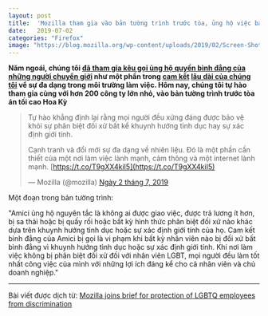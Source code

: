 ```yaml
---
layout: post
title:  'Mozilla tham gia vào bản tường trình trước tòa, ủng hộ việc bảo vệ các nhân viên LGBTQ khỏi sự phân biệt đối xử'
date:   2019-07-02
categories: "Firefox"
image: "https://blog.mozilla.org/wp-content/uploads/2019/02/Screen-Shot-2019-02-13-at-7.36.23-AM.png"
---
```


**Năm ngoái, chúng tôi [đã tham gia kêu gọi ủng hộ quyền bình đẳng của những người chuyển giới](https://blog.mozilla.org/blog/2018/11/07/mozilla-reaffirms-commitment-to-transgender-equality/) như một phần trong [cam kết](https://blog.mozilla.org/blog/2017/07/11/mozilla-paid-parental-leave-program/) [lâu dài của chúng tôi](https://blog.mozilla.org/careers/mozilla-introduces-gender-transitioning-guidelines-and-policy/) về sự đa dạng trong môi trường làm việc. Hôm nay, chúng tôi tự hào tham gia cùng với hơn 200 công ty lớn nhỏ, vào bản tường trình trước tòa án tối cao Hoa Kỳ**

> Tự hào khẳng định lại rằng mọi người đều xứng đáng được bảo vệ khỏi sự phân biệt đối xử bất kể khuynh hướng tình dục hay sự xác định giới tính.
>
> Cạnh tranh và đổi mới sự đa dạng về nhiên liệu. Đó là một phần cần thiết của một nơi làm việc lành mạnh, cảm thông và một internet lành mạnh. [https://t.co/T9gXX4kiI5](https://t.co/T9gXX4kiI5)
>
> — Mozilla (@mozilla) [Ngày 2 tháng 7, 2019](https://twitter.com/mozilla/status/1146067118263136256?ref_src=twsrc%5Etfw)

Một đoạn trong bản tường trình: 

"Amici ủng hộ nguyên tắc là không ai được giao việc, được trả lương ít hơn, bị sa thải hoặc bị quấy rối hoặc bất kỳ hình thức phân biệt đối xử nào khác dựa trên khuynh hướng tình dục hoặc sự xác định giới tính của họ. Cam kết bình đẳng của Amici bị gọi là vi phạm khi bất kỳ nhân viên nào bị đối xử bất bình đẳng vì khuynh hướng tình dục hoặc sự xác định giới tính. Khi nơi làm việc không bị phân biệt đối xử đối với nhân viên LGBT, mọi người đều làm tốt nhất công việc của mình với những lợi ích đáng kể cho cả nhân viên và chủ doanh nghiệp."

----

Bài viết được dịch từ: [Mozilla joins brief for protection of LGBTQ employees from discrimination](https://blog.mozilla.org/blog/2019/07/02/mozilla-joins-brief-for-protection-of-lgbtq-employees-from-discrimination/)